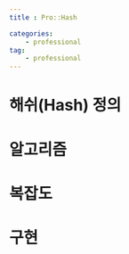 ```yaml
---
title : Pro::Hash

categories:
    - professional
tag:
    - professional
---
```

# 해쉬(Hash) 정의

# 알고리즘

# 복잡도

# 구현
